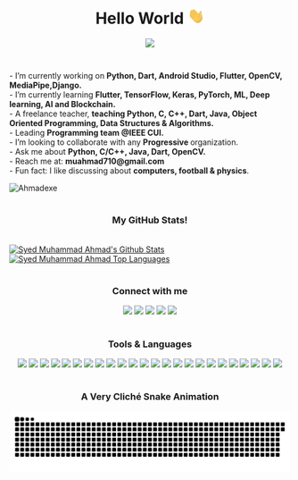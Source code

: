 <h1 align="center">Hello World <img src="wavehand.gif" width="30px"></h1>

<p align="center"><img src="https://gidigi.com/cdn/love.gif"></p>

# 

<!--About myself!-->
<p>
  -  I’m currently working on <b>Python, Dart, Android Studio, Flutter, OpenCV, MediaPipe,Django.</b> <br>
-  I’m currently learning <b>Flutter, TensorFlow, Keras, PyTorch, ML, Deep learning, AI and Blockchain.</b> <br>
-  A freelance teacher, <b>teaching Python, C, C++, Dart, Java, Object Oriented Programming, Data Structures & Algorithms.</b> <br>
-  Leading <b>Programming team @IEEE CUI.</b> <br>
-  I’m looking to collaborate with any <b> Progressive </b> organization. <br>
-  Ask me about <b> Python, C/C++, Java, Dart, OpenCV. </b><br>
-  Reach me at: <b> muahmad710@gmail.com </b> <br>
-  Fun fact: I like discussing about <b>computers, football & physics</b>. <br>
</p>

<!--:Profile views Counter!-->
<p align="left"> <img src="https://komarev.com/ghpvc/?username=Ahmadexe&label=Profile%20views&color=0e75b6&style=flat" alt="Ahmadexe" /> </p>

#
<div align="center">
<h3 align="center">My GitHub Stats!</h3>
</div>
  <br/>
    <a href="https://github.com/Ahmadexe"><img alt="Syed Muhammad Ahmad's Github Stats" src="https://github-readme-stats.vercel.app/api?username=Ahmadexe&show_icons=true&count_private=true&theme=react&hide_border=true&bg_color=0D1117" /></a>
  <a href="https://github.com/Ahmadexe"><img alt="Syed Muhammad Ahmad Top Languages" src="https://github-readme-stats.vercel.app/api/top-langs/?username=Ahmadexe&langs_count=10&hide=html&langs_count=8&count_private=true&layout=compact&theme=react&hide_border=true&bg_color=0D1117" /></a>
  <br/>
  
     
#     
<!--:Social Media Links!-->
<div align="center">
<h3 align="center">Connect with me</h3>
<a href = "https://web.facebook.com/ahmedious1/"><img src="https://img.icons8.com/color/48/000000/facebook.png"/></a>
<a href = "https://www.instagram.com/ahmads.exe/"><img src="https://img.icons8.com/fluent/48/000000/instagram-new.png"/></a>
<a href = "https://www.linkedin.com/mwlite/in/muhammad-ahmad-25155a1b0"><img src="https://img.icons8.com/fluent/48/000000/linkedin.png"/></a>
<a href = "https://stackoverflow.com/users/15826198/muhammad-ahmad"><img src="https://img.icons8.com/fluent/48/000000/stack-overflow.png"/></a>
<a href = "https://twitter.com/Ahmads_exe?t=r54HYKCYZtskQucJ28GHIQ&s=08"><img src="https://img.icons8.com/fluent/48/000000/twitter.png"/></a>

</div>

#
<!--Used Tools and languages !-->
<!-- <h3 align="left">Languages and Tools:</h3>
<p align="left"> <a href="https://dart.com" target="_blank"> <img src="https://raw.githubusercontent.com/devicons/devicon/master/icons/dart/dart-plain-wordmark.svg" alt="dart" width="40" height="40"/> </a> <a href="https://www.w3schools.com/cpp/" target="_blank"> <img src="https://raw.githubusercontent.com/devicons/devicon/master/icons/cplusplus/cplusplus-original.svg" alt="cplusplus" width="40" height="40"/> </a> <a href="https://www.w3schools.com/css/" target="_blank"> <img src="https://raw.githubusercontent.com/devicons/devicon/master/icons/css3/css3-original-wordmark.svg" alt="css3" width="40" height="40"/> </a> <a href="https://git-scm.com/" target="_blank"> <img src="https://www.vectorlogo.zone/logos/git-scm/git-scm-icon.svg" alt="git" width="40" height="40"/> </a> <a href="https://www.w3.org/html/" target="_blank"> <img src="https://raw.githubusercontent.com/devicons/devicon/master/icons/html5/html5-original-wordmark.svg" alt="html5" width="40" height="40"/> </a> <a href="https://www.python.org/" target="_blank"> <img src="https://www.vectorlogo.zone/logos/python/python-icon.svg" alt="python" width="40" height="40"/> </a> <a href="https://developer.mozilla.org/en-US/docs/Web/JavaScript" target="_blank"> <img src="https://raw.githubusercontent.com/devicons/devicon/master/icons/javascript/javascript-original.svg" alt="javascript" width="40" height="40"/> </a> <a href="https://www.mysql.com/" target="_blank"> <img src="https://raw.githubusercontent.com/devicons/devicon/master/icons/mysql/mysql-original-wordmark.svg" alt="mysql" width="40" height="40"/> </a> <a href="https://www.tensorflow.org/resources/learn-ml?gclid=Cj0KCQiA09eQBhCxARIsAAYRiyke7B3Jd99IScYdB6UnoxwNES7K_WN-gP6S28393YMyGVga0S6In7IaArIhEALw_wcB" target="_blank"> <img src="https://raw.githubusercontent.com/devicons/devicon/master/icons/tensorflow/tensorflow-line.svg" alt="tensorflow" width="40" height="40"/> </a> <a href="https://www.adobe.com/products/xd.html" target="_blank"> <img src="https://cdn.worldvectorlogo.com/logos/adobe-xd.svg" alt="xd" width="40" height="40"/> </a>
</p> -->

<!-- <div align="center">
<p align="center">Workstation</p> -->
<div align="center">
<h3 align="center">Tools & Languages</h3>
<img src="https://img.shields.io/badge/Flutter-02569B?style=for-the-badge&logo=flutter&logoColor=white" />
<img src="https://img.shields.io/badge/Dart-0175C2?style=for-the-badge&logo=dart&logoColor=white" />
<img src="https://img.shields.io/badge/firebase-ffca28?style=for-the-badge&logo=firebase&logoColor=black" />
<img src="https://img.shields.io/badge/Android-Studio-FFD43B?style=for-the-badge&logo=android&logoColor=green" />
<img src="https://camo.githubusercontent.com/304dd09de5d554e98571a564abf04d0b8e3d9463f7c7f66398639722d81a5a37/68747470733a2f2f696d672e736869656c64732e696f2f62616467652f7375626c696d655f746578742d2532333537353735372e7376673f7374796c653d666f722d7468652d6261646765266c6f676f3d7375626c696d652d74657874266c6f676f436f6c6f723d696d706f7274616e74" />

<img src="https://camo.githubusercontent.com/36f18d672255d9642f3e5ec4886605d43e5000a0c0495536f0d00208720278d3/68747470733a2f2f696d672e736869656c64732e696f2f62616467652f7079636861726d2d3134333f7374796c653d666f722d7468652d6261646765266c6f676f3d7079636861726d266c6f676f436f6c6f723d626c61636b26636f6c6f723d626c61636b266c6162656c436f6c6f723d677265656e" />

<img src="https://camo.githubusercontent.com/ca713e08cf62d17dfe2f7683efd4a7d2cb2fbd77d7f5727cc38eab2d8e458565/68747470733a2f2f696d672e736869656c64732e696f2f62616467652f4e65744265616e734944452d3142364143362e7376673f7374796c653d666f722d7468652d6261646765266c6f676f3d6170616368652d6e65746265616e732d696465266c6f676f436f6c6f723d7768697465" />
<img src="https://camo.githubusercontent.com/a2fdb686bf3f4bd26f142a4b60bde87647ff18e340d8251e0aea3fa551bb568e/68747470733a2f2f696d672e736869656c64732e696f2f62616467652f496e74656c6c694a494445412d3030303030302e7376673f7374796c653d666f722d7468652d6261646765266c6f676f3d696e74656c6c696a2d69646561266c6f676f436f6c6f723d7768697465" />
<img src="https://camo.githubusercontent.com/fc9031b590e87805c5cc752a03e2685815df3b989c853b649c25eb77bccabdb2/68747470733a2f2f696d672e736869656c64732e696f2f62616467652f41746f6d2d2532333636353935432e7376673f7374796c653d666f722d7468652d6261646765266c6f676f3d61746f6d266c6f676f436f6c6f723d7768697465" />
<img src="https://img.shields.io/badge/Python-FFD43B?style=for-the-badge&logo=python&logoColor=darkgreen" />
<img src="https://img.shields.io/badge/C++-02569B?style=for-the-badge&logo=cplusplus&logoColor=white" />
<img src="https://camo.githubusercontent.com/5859172b2d0854f4d70d35118ae1fbb8d92f967ea654f1bb1bdae4a346d03926/68747470733a2f2f696d672e736869656c64732e696f2f62616467652f632d2532333030353939432e7376673f7374796c653d666f722d7468652d6261646765266c6f676f3d63266c6f676f436f6c6f723d7768697465" />
<img src="https://camo.githubusercontent.com/bbae65b6de4a3ba26fbeaf00e347900385400dcd092e8b4e0f795853d24a24e3/68747470733a2f2f696d672e736869656c64732e696f2f62616467652f632532332d2532333233393132302e7376673f7374796c653d666f722d7468652d6261646765266c6f676f3d632d7368617270266c6f676f436f6c6f723d7768697465" />
<img src="https://camo.githubusercontent.com/ba2935a3638d63ea1c593e818cf4517ff2f01cdcf6aa26833e962f640d959398/68747470733a2f2f696d672e736869656c64732e696f2f62616467652f646a616e676f2d2532333039324532302e7376673f7374796c653d666f722d7468652d6261646765266c6f676f3d646a616e676f266c6f676f436f6c6f723d776869746565" />
<img src="https://img.shields.io/badge/Java-FFFFFF?style=for-the-badge&logo=java&logoColor=black" />
<img src="https://img.shields.io/badge/Git-F05032?style=for-the-badge&logo=git&logoColor=white" />
<img src="https://img.shields.io/badge/Adobe%20Illustrator-2F0909?style=for-the-badge&logo=Adobeillustrator&logoColor=yellow" />
<img src="https://img.shields.io/badge/Tensorflow-000000?style=for-the-badge&logo=Tensorflow&logoColor=white%22" />
<img src="https://img.shields.io/badge/Pytorch-FFFFFF?style=for-the-badge&logo=pytorch&logoColor=black%22" /> 
<img src="https://img.shields.io/badge/OPENCV-808080?style=for-the-badge&logo=opencv&logoColor=white" />
<img src="https://img.shields.io/badge/keras-FFFFFF?style=for-the-badge&logo=keras&logoColor=red" />
<img src="https://img.shields.io/badge/VS-Code-FFFFFF?style=for-the-badge&logo=visualstudiocode&logoColor=blue"/>
<img src="https://img.shields.io/badge/Bootstrap-FFFFFF?style=for-the-badge&logo=bootstrap&logoColor=purple"/>
  
<img src="https://camo.githubusercontent.com/80669e11bf3bc52895d6a03fb9745050bba5e0fdfecb2a6c6baea6d5dbbee275/68747470733a2f2f696d672e736869656c64732e696f2f62616467652f56697375616c25323053747564696f2d3543324439312e7376673f7374796c653d666f722d7468652d6261646765266c6f676f3d76697375616c2d73747564696f266c6f676f436f6c6f723d7768697465"/>

</div>

#
<h3 align="center">A Very Cliché Snake Animation</h3>

<!--Snake Animation!-->
![Snake animation](https://github.com/Lucbm99/Lucbm99/blob/output/github-contribution-grid-snake.svg)
#
